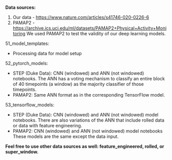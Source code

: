 **Data sources:**
1. Our data - https://www.nature.com/articles/s41746-020-0226-6
2. PAMAP2 - https://archive.ics.uci.edu/ml/datasets/PAMAP2+Physical+Activity+Monitoring
   We used PAMAP2 to test the validity of our deep learning models.

51_model_templates: 
- Processing data for model setup

52_pytorch_models:
- STEP (Duke Data):
   CNN (windowed) and ANN (not windowed) notebooks.
   The ANN has a voting mechanism to classify an entire block of 40 timepoints (a window) as the majority classifier of those timepoints.
- PAMAP2:
   Same ANN format as in the corresponding TensorFlow model.

53_tensorflow_models:
- STEP (Duke Data):
  CNN (windowed) and ANN (not windowed) model notebooks. There are also variations of the ANN that include rolled data or data with feature engineering.
- PAMAP2:
  CNN (windowed) and ANN (not windowed) model notebooks
These models are the same except the data input.

**Feel free to use other data sources as well: feature_engineered, rolled, or super_window.**
